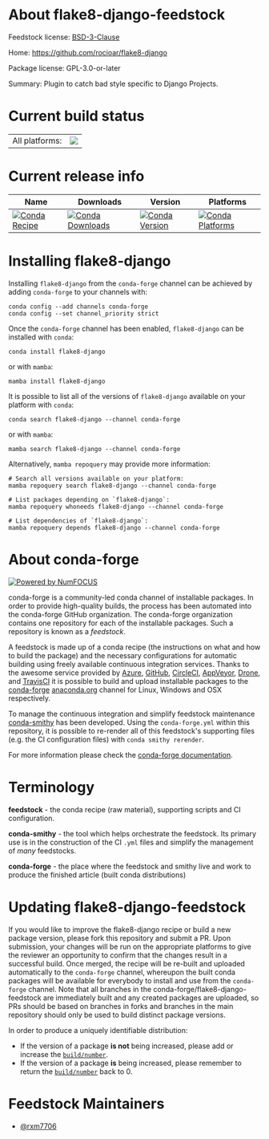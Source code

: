 About flake8-django-feedstock
=============================

Feedstock license: [BSD-3-Clause](https://github.com/conda-forge/flake8-django-feedstock/blob/main/LICENSE.txt)

Home: https://github.com/rocioar/flake8-django

Package license: GPL-3.0-or-later

Summary: Plugin to catch bad style specific to Django Projects.

Current build status
====================


<table><tr><td>All platforms:</td>
    <td>
      <a href="https://dev.azure.com/conda-forge/feedstock-builds/_build/latest?definitionId=21728&branchName=main">
        <img src="https://dev.azure.com/conda-forge/feedstock-builds/_apis/build/status/flake8-django-feedstock?branchName=main">
      </a>
    </td>
  </tr>
</table>

Current release info
====================

| Name | Downloads | Version | Platforms |
| --- | --- | --- | --- |
| [![Conda Recipe](https://img.shields.io/badge/recipe-flake8--django-green.svg)](https://anaconda.org/conda-forge/flake8-django) | [![Conda Downloads](https://img.shields.io/conda/dn/conda-forge/flake8-django.svg)](https://anaconda.org/conda-forge/flake8-django) | [![Conda Version](https://img.shields.io/conda/vn/conda-forge/flake8-django.svg)](https://anaconda.org/conda-forge/flake8-django) | [![Conda Platforms](https://img.shields.io/conda/pn/conda-forge/flake8-django.svg)](https://anaconda.org/conda-forge/flake8-django) |

Installing flake8-django
========================

Installing `flake8-django` from the `conda-forge` channel can be achieved by adding `conda-forge` to your channels with:

```
conda config --add channels conda-forge
conda config --set channel_priority strict
```

Once the `conda-forge` channel has been enabled, `flake8-django` can be installed with `conda`:

```
conda install flake8-django
```

or with `mamba`:

```
mamba install flake8-django
```

It is possible to list all of the versions of `flake8-django` available on your platform with `conda`:

```
conda search flake8-django --channel conda-forge
```

or with `mamba`:

```
mamba search flake8-django --channel conda-forge
```

Alternatively, `mamba repoquery` may provide more information:

```
# Search all versions available on your platform:
mamba repoquery search flake8-django --channel conda-forge

# List packages depending on `flake8-django`:
mamba repoquery whoneeds flake8-django --channel conda-forge

# List dependencies of `flake8-django`:
mamba repoquery depends flake8-django --channel conda-forge
```


About conda-forge
=================

[![Powered by
NumFOCUS](https://img.shields.io/badge/powered%20by-NumFOCUS-orange.svg?style=flat&colorA=E1523D&colorB=007D8A)](https://numfocus.org)

conda-forge is a community-led conda channel of installable packages.
In order to provide high-quality builds, the process has been automated into the
conda-forge GitHub organization. The conda-forge organization contains one repository
for each of the installable packages. Such a repository is known as a *feedstock*.

A feedstock is made up of a conda recipe (the instructions on what and how to build
the package) and the necessary configurations for automatic building using freely
available continuous integration services. Thanks to the awesome service provided by
[Azure](https://azure.microsoft.com/en-us/services/devops/), [GitHub](https://github.com/),
[CircleCI](https://circleci.com/), [AppVeyor](https://www.appveyor.com/),
[Drone](https://cloud.drone.io/welcome), and [TravisCI](https://travis-ci.com/)
it is possible to build and upload installable packages to the
[conda-forge](https://anaconda.org/conda-forge) [anaconda.org](https://anaconda.org/)
channel for Linux, Windows and OSX respectively.

To manage the continuous integration and simplify feedstock maintenance
[conda-smithy](https://github.com/conda-forge/conda-smithy) has been developed.
Using the ``conda-forge.yml`` within this repository, it is possible to re-render all of
this feedstock's supporting files (e.g. the CI configuration files) with ``conda smithy rerender``.

For more information please check the [conda-forge documentation](https://conda-forge.org/docs/).

Terminology
===========

**feedstock** - the conda recipe (raw material), supporting scripts and CI configuration.

**conda-smithy** - the tool which helps orchestrate the feedstock.
                   Its primary use is in the construction of the CI ``.yml`` files
                   and simplify the management of *many* feedstocks.

**conda-forge** - the place where the feedstock and smithy live and work to
                  produce the finished article (built conda distributions)


Updating flake8-django-feedstock
================================

If you would like to improve the flake8-django recipe or build a new
package version, please fork this repository and submit a PR. Upon submission,
your changes will be run on the appropriate platforms to give the reviewer an
opportunity to confirm that the changes result in a successful build. Once
merged, the recipe will be re-built and uploaded automatically to the
`conda-forge` channel, whereupon the built conda packages will be available for
everybody to install and use from the `conda-forge` channel.
Note that all branches in the conda-forge/flake8-django-feedstock are
immediately built and any created packages are uploaded, so PRs should be based
on branches in forks and branches in the main repository should only be used to
build distinct package versions.

In order to produce a uniquely identifiable distribution:
 * If the version of a package **is not** being increased, please add or increase
   the [``build/number``](https://docs.conda.io/projects/conda-build/en/latest/resources/define-metadata.html#build-number-and-string).
 * If the version of a package **is** being increased, please remember to return
   the [``build/number``](https://docs.conda.io/projects/conda-build/en/latest/resources/define-metadata.html#build-number-and-string)
   back to 0.

Feedstock Maintainers
=====================

* [@rxm7706](https://github.com/rxm7706/)

